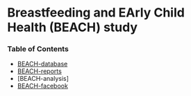 # Breastfeeding and EArly Child Health (BEACH) study

### Table of Contents
* [BEACH-database](https://github.com/lemaslab/BEACH-database)
* [BEACH-reports](https://github.com/lemaslab/BEACH-reports)
* [BEACH-analysis]
* [BEACH-facebook](https://github.com/lemaslab/BEACH-facebook)
